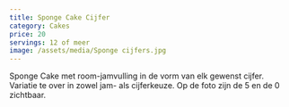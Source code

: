 ```yaml
---
title: Sponge Cake Cijfer
category: Cakes
price: 20
servings: 12 of meer
image: /assets/media/Sponge cijfers.jpg
---
```

Sponge Cake met room-jamvulling in de vorm van elk gewenst cijfer.
Variatie te over in zowel jam- als cijferkeuze.
Op de foto zijn de 5 en de 0 zichtbaar.
